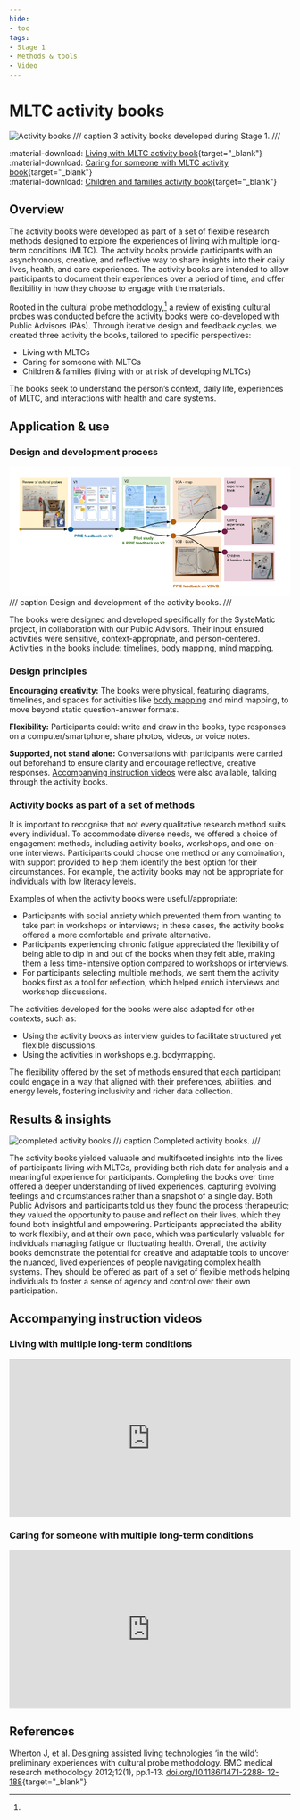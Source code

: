 ```yaml
---
hide:
- toc
tags:
- Stage 1
- Methods & tools
- Video
---
```


# MLTC activity books
![Activity books](../assets/activity-books.png)
/// caption
3 activity books developed during Stage 1.
///

:material-download: [Living with MLTC activity book](){target="_blank"}
<br>
:material-download: [Caring for someone with MLTC activity book](){target="_blank"}
<br>
:material-download: [Children and families activity book](){target="_blank"}

## Overview

The activity books were developed as part of a set of flexible research methods designed to explore the experiences of living with multiple long-term conditions (MLTC). The activity books provide participants with an asynchronous, creative, and reflective way to share insights into their daily lives, health, and care experiences. The activity books are intended to allow participants to document their experiences over a period of time, and offer flexibility in how they choose to engage with the materials.


Rooted in the cultural probe methodology,[^1] a review of existing cultural probes was conducted before the activity books were co-developed with Public Advisors (PAs). Through iterative design and feedback cycles, we created three activity the books, tailored to specific perspectives:

- Living with MLTCs
- Caring for someone with MLTCs
- Children & families (living with or at risk of developing MLTCs)

The books seek to understand the person’s context, daily life, experiences of MLTC, and interactions with health and care systems.

## Application & use

### Design and development process 

![Activity books](../assets/activity-book-development.png)
/// caption
Design and development of the activity books.
///

The books were designed and developed specifically for the SysteMatic project, in collaboration with our Public Advisors. Their input ensured activities were sensitive, context-appropriate, and person-centered. Activities in the books include: timelines, body mapping, mind mapping. 

### Design principles

**Encouraging creativity:** The books were physical, featuring diagrams, timelines, and spaces for activities like [body mapping](body-mapping.md) and mind mapping, to move beyond static question-answer formats.


**Flexibility:** Participants could: write and draw in the books, type responses on a computer/smartphone, share photos, videos, or voice notes.


**Supported, not stand alone:** Conversations with participants were carried out beforehand to ensure clarity and encourage reflective, creative responses. [Accompanying instruction videos](#accompanying-instruction-videos) were also available, talking through the activity books.

### Activity books as part of a set of methods 

It is important to recognise that not every qualitative research method suits every individual. To accommodate diverse needs, we offered a choice of engagement methods, including activity books, workshops, and one-on-one interviews. Participants could choose one method or any combination, with support provided to help them identify the best option for their circumstances. For example, the activity books may not be appropriate for individuals with low literacy levels.  


Examples of when the activity books were useful/appropriate: 

- Participants with social anxiety which prevented them from wanting to take part in workshops or interviews; in these cases, the activity books offered a more comfortable and private alternative.
- Participants experiencing chronic fatigue appreciated the flexibility of being able to dip in and out of the books when they felt able, making them a less time-intensive option compared to workshops or interviews.
- For participants selecting multiple methods, we sent them the activity books first as a tool for reflection, which helped enrich interviews and workshop discussions.


The activities developed for the books were also adapted for other contexts, such as:

- Using the activity books as interview guides to facilitate structured yet flexible discussions.
- Using the activities in workshops e.g. bodymapping.


The flexibility offered by the set of methods ensured that each participant could engage in a way that aligned with their preferences, abilities, and energy levels, fostering inclusivity and richer data collection.

## Results & insights

![completed activity books](../assets/completed-activity-books.png)
/// caption
Completed activity books.
///

The activity books yielded valuable and multifaceted insights into the lives of participants living with MLTCs, providing both rich data for analysis and a meaningful experience for participants. Completing the books over time offered a deeper understanding of lived experiences, capturing evolving feelings and circumstances rather than a snapshot of a single day. Both Public Advisors and participants told us they found the process therapeutic; they valued the opportunity to pause and reflect on their lives, which they found both insightful and empowering. Participants appreciated the ability to work flexibily, and at their own pace, which was particularly valuable for individuals managing fatigue or fluctuating health. Overall, the activity books demonstrate the potential for creative and adaptable tools to uncover the nuanced, lived experiences of people navigating complex health systems. They should be offered as part of a set of flexible methods helping individuals to foster a sense of agency and control over their own participation.

## Accompanying instruction videos

### Living with multiple long-term conditions 
<div>
  <div style="position:relative;padding-top:56.25%;">
    <iframe src="https://www.youtube.com/embed/M9tYOlbpIjM" frameborder="0" allowfullscreen style="position:absolute;top:0;left:0;width:100%;height:100%;"></iframe>
  </div>
</div>

### Caring for someone with multiple long-term conditions
<div>
  <div style="position:relative;padding-top:56.25%;">
    <iframe src="https://www.youtube.com/embed/WmhUFE0Lvmo" frameborder="0" allowfullscreen style="position:absolute;top:0;left:0;width:100%;height:100%;"></iframe>
  </div>
</div>

## References

[^1]:
  Wherton J, et al. Designing assisted living technologies ‘in the wild’: preliminary experiences with cultural probe methodology. BMC medical research methodology 2012;12(1), pp.1-13. [doi.org/10.1186/1471-2288-
12-188](doi.org/10.1186/1471-2288-12-188){target="_blank"}
